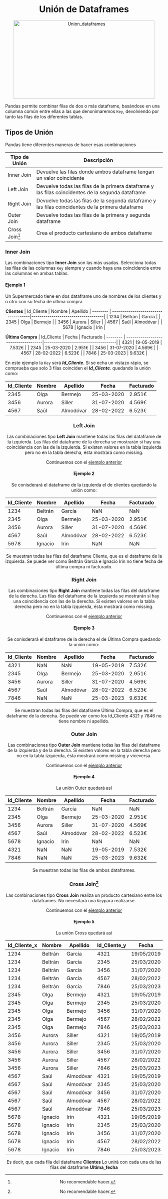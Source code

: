 <h1 align="center">
    Unión de Dataframes
</h1>

<div align="center">
    <img width="450" height="250" src="https://www.golinuxcloud.com/wp-content/uploads/types_joins-768x559.png" alt="Union_dataframes">
</div>

Pandas permite combinar filas de dos o más dataframe, 
basándose en una columna común entre ellas a las que denonimaremos `Key`, devolviendo por tanto las filas de los diferentes tablas.

## Tipos de Unión
Pandas tiene diferentes maneras de hacer esas combinaciones

<div align="center">

| Tipo de Unión  | Descripción                         |
| --------       | ------------------------------------|
| Inner Join     | Devuelve las filas donde ambos dataframe tengan un valor coincidente|
| Left Join      | Devuelve todas las filas de la primera dataframe y las filas coincidentes de la segunda dataframe            |
| Right Join     |Devuelve todas las filas de la segunda dataframe y las filas coincidentes de la primera dataframe|
| Outer Join     | Devuelve todas las filas de la primera  y segunda dataframe|
| Cross Join[^1]     | Crea el producto cartesiano de ambos dataframe|
</div>

[^1]:No recomendable hacer.
### Inner Join
Las combinaciones tipo **Inner Join** son las  más usadas.
Selecciona todas las filas de las columnas `Key` siempre y cuando haya una coincidencia entre las columnas en ambas tablas.

#### Ejemplo 1
Un Supermercado tiene en dos dataframe uno de nombres de los clientes y o otro con su fecha de ultima compra

<div align="center">

**Clientes**
| Id_Cliente  | Nombre                         | Apellido
| --------    | ------------------------------------|------------------------------------|
| 1234     | Beltrán         | García    |
| 2345     | Olga            | Bermejo   |
| 3456     | Aurora          | Siller    |
| 4567     | Saúl            | Almodóvar |
| 5678     | Ignacio         | Irin      |
</div>

<div align="center">

**Última Compra**
| Id_Cliente  | Fecha                         | Facturado
| --------       | ------------------------------------|------------------------------------|
| 4321     | 19-05-2019         | 7.532€    |
| 2345     | 25-03-2020         | 2.951€    |
| 3456     | 31-07-2020         | 4.569€    |
| 4567     | 28-02-2022         | 6.523€    |
| 7846     | 25-03-2023         | 9.632€    |
</div>

En este ejemplo la `Key` será ***Id_Cliente***.
Si se echa un vistazo rápio, se comprueba que solo 3 filas coinciden el ***Id_Cliente***.
quedando la unión como:

<div align="center">

| Id_Cliente  | Nombre | Apellido | Fecha| Facturado|
| --------    | -------|----------|------|----------|
| 2345     | Olga      | Bermejo   |25-03-2020| 2.951€    |
| 3456     | Aurora    | Siller    |31-07-2020| 4.569€    |
| 4567     | Saúl      | Almodóvar |28-02-2022| 6.523€    |
<div>

### Left Join
Las combinaciones tipo **Left Join** mantiene todas las filas del dataframe de la izquierda. Las filas del dataframe de la derecha se mostrarán si hay una coincidencia con las de la izquierda. Si existen valores en la tabla izquierda pero no en la tabla derecha, ésta mostrará como missing.

Continuemos con el [ejemplo anterior](#ejemplo-1)
#### Ejemplo 2
Se conisderará el dataframe de la izquierda el de clientes
quedando la unión como:

<div align="center">

| Id_Cliente  | Nombre | Apellido | Fecha| Facturado|
| --------    | -------|----------|------|----------|
| 1234     | Beltrán   | García    |   NaN |   NaN   |
| 2345     | Olga      | Bermejo   |25-03-2020| 2.951€    |
| 3456     | Aurora    | Siller    |31-07-2020| 4.569€    |
| 4567     | Saúl      | Almodóvar |28-02-2022| 6.523€    |
| 5678     | Ignacio   | Irin      |   NaN |   NaN   |
<div>

Se muestran todas las filas del dataframe Cliente, que es el dataframe de la izquierda. Se puede ver como Beltrán García e Ignacio Irin no tiene fecha de última compra ni facturado.

### Right Join
Las combinaciones tipo **Right Join** mantiene todas las filas del dataframe de la derecha. Las filas del dataframe de la izquierda se mostrarán si hay una coincidencia con las de la derecha. Si existen valores en la tabla derecha pero no en la tabla izquierda, ésta mostrará como missing.

Continuemos con el [ejemplo anterior](#ejemplo-1)
#### Ejemplo 3

Se conisderará el dataframe de la derecha el de Última Compra quedando la unión como:

<div align="center">

| Id_Cliente  | Nombre | Apellido | Fecha| Facturado|
| --------    | -------|----------|------|----------|
| 4321        |   NaN   |   NaN   | 19-05-2019 | 7.532€|
| 2345     | Olga      | Bermejo   |25-03-2020| 2.951€    |
| 3456     | Aurora    | Siller    |31-07-2020| 4.569€    |
| 4567     | Saúl      | Almodóvar |28-02-2022| 6.523€    |
| 7846     |   NaN |   NaN   | 25-03-2023       | 9.632€    |
<div>

Se muestran todas las filas del dataframe Última Compra, que es el dataframe de la derecha. Se puede ver como los Id_Cliente 4321 y 7846 no tiene nombre ni apellido.

### Outer Join
Las combinaciones tipo **Outer Join** mantiene todas las filas del dataframe de la izquierda y de la derecha. Si existen valores en la tabla derecha pero no en la tabla izquierda, ésta mostrará como missing y viceversa.

Continuemos con el [ejemplo anterior](#ejemplo-1)
#### Ejemplo 4

La unión Outer quedará así
<div align="center">

| Id_Cliente  | Nombre | Apellido | Fecha| Facturado|
| --------    | -------|----------|------|----------|
| 1234     | Beltrán   | García    |   NaN    |   NaN   |
| 2345     | Olga      | Bermejo   |25-03-2020| 2.951€  |
| 3456     | Aurora    | Siller    |31-07-2020| 4.569€  |
| 4567     | Saúl      | Almodóvar |28-02-2022| 6.523€  |
| 5678     | Ignacio   | Irin      |   NaN    | NaN     |
| 4321     |   NaN     | NaN       |19-05-2019| 7.532€  |
| 7846     |   NaN     | NaN       |25-03-2023| 9.632€  |
<div>

Se muestran todas las filas de ambos dataframes.

### Cross Join[^1]
Las combinaciones tipo **Cross Join** realiza un producto cartesiano entre los dataframes. No necesitará una ```Key```para realizarse.

Continuemos con el [ejemplo anterior](#ejemplo-1)
#### Ejemplo 5

La unión Cross quedará así
<div align="center">

|	Id_Cliente_x	|	Nombre	|	Apellido	|	Id_Cliente_y	|	Fecha	|	Facturado	|
|	------	|	------	|	------	|	------	|	------	|	------	|
|	1234	|	Beltrán	|	García	|	4321	|	19/05/2019	|	7.532 €	|
|	1234	|	Beltrán	|	García	|	2345	|	25/03/2020	|	2.951 €	|
|	1234	|	Beltrán	|	García	|	3456	|	31/07/2020	|	4.569 €	|
|	1234	|	Beltrán	|	García	|	4567	|	28/02/2022	|	6.523 €	|
|	1234	|	Beltrán	|	García	|	7846	|	25/03/2023	|	9.632 €	|
|	2345	|	Olga	|	Bermejo	|	4321	|	19/05/2019	|	7.532 €	|
|	2345	|	Olga	|	Bermejo	|	2345	|	25/03/2020	|	2.951 €	|
|	2345	|	Olga	|	Bermejo	|	3456	|	31/07/2020	|	4.569 €	|
|	2345	|	Olga	|	Bermejo	|	4567	|	28/02/2022	|	6.523 €	|
|	2345	|	Olga	|	Bermejo	|	7846	|	25/03/2023	|	9.632 €	|
|	3456	|	Aurora	|	Siller	|	4321	|	19/05/2019	|	7.532 €	|
|	3456	|	Aurora	|	Siller	|	2345	|	25/03/2020	|	2.951 €	|
|	3456	|	Aurora	|	Siller	|	3456	|	31/07/2020	|	4.569 €	|
|	3456	|	Aurora	|	Siller	|	4567	|	28/02/2022	|	6.523 €	|
|	3456	|	Aurora	|	Siller	|	7846	|	25/03/2023	|	9.632 €	|
|	4567	|	Saúl	|	Almodóvar	|	4321	|	19/05/2019	|	7.532 €	|
|	4567	|	Saúl	|	Almodóvar	|	2345	|	25/03/2020	|	2.951 €	|
|	4567	|	Saúl	|	Almodóvar	|	3456	|	31/07/2020	|	4.569 €	|
|	4567	|	Saúl	|	Almodóvar	|	4567	|	28/02/2022	|	6.523 €	|
|	4567	|	Saúl	|	Almodóvar	|	7846	|	25/03/2023	|	9.632 €	|
|	5678	|	Ignacio	|	Irin	|	4321	|	19/05/2019	|	7.532 €	|
|	5678	|	Ignacio	|	Irin	|	2345	|	25/03/2020	|	2.951 €	|
|	5678	|	Ignacio	|	Irin	|	3456	|	31/07/2020	|	4.569 €	|
|	5678	|	Ignacio	|	Irin	|	4567	|	28/02/2022	|	6.523 €	|
|	5678	|	Ignacio	|	Irin	|	7846	|	25/03/2023	|	9.632 €	|

<div>

Es decir, que cada fila del dataframe **Clientes** Lo unirá con cada una de las filas del dataframe **Ultima_fecha**